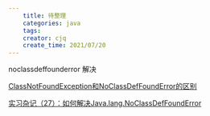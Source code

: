 ```yaml
---
    title: 待整理
    categories: java
    tags:
    creator: cjq
    create_time: 2021/07/20
---
```




noclassdeffounderror 解决

[ClassNotFoundException和NoClassDefFoundError的区别](https://segmentfault.com/a/1190000021292121)

[实习杂记（27）：如何解决Java.lang.NoClassDefFoundError](https://cloud.tencent.com/developer/article/1459447)